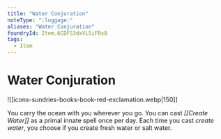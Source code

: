 ```yaml
---
title: "Water Conjuration"
noteType: ":luggage:"
aliases: "Water Conjuration"
foundryId: Item.6CDFS3dxVL5iFRx8
tags:
  - Item
---
```


# Water Conjuration
![[icons-sundries-books-book-red-exclamation.webp|150]]

You carry the ocean with you wherever you go. You can cast _[[Create Water]]_ as a primal innate spell once per day. Each time you cast _create water_, you choose if you create fresh water or salt water.
